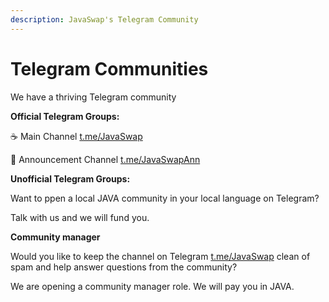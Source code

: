 ```yaml
---
description: JavaSwap's Telegram Community
---
```


# Telegram Communities

We have a thriving Telegram community

**Official Telegram Groups:**

☕ Main Channel [t.me/JavaSwap](https://t.me/JavaSwap)

📣 Announcement Channel [t.me/JavaSwapAnn](https://t.me/JavaSwapAnn)

**Unofficial Telegram Groups:**

Want to ppen a local JAVA community in your local language on Telegram?

Talk with us and we will fund you.

**Community manager**

Would you like to keep the channel on Telegram [t.me/JavaSwap](https://t.me/JavaSwap) clean of spam and help answer questions from the community?

We are opening a community manager role. We will pay you in JAVA.
